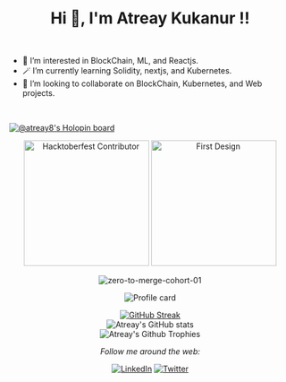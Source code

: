 <h1 align="center">Hi 👋, I'm Atreay Kukanur !!</h1><br>

- 👀 I’m interested in BlockChain, ML, and Reactjs.<br>
- 🪄 I’m currently learning Solidity, nextjs, and Kubernetes.<br>
- 🧐 I’m looking to collaborate on BlockChain, Kubernetes, and Web projects.<br> 
<br>
<!-- 📫 How to reach me ... -->

[![@atreay8's Holopin board](https://holopin.me/atreay8)](https://holopin.io/@atreay8)

<div align="center">

<a href= "https://meshery.layer5.io/user/05b9a41d-3431-418d-8c7a-bb6bb18380ae?tab=badges"><img width="224px" height="224px" src = "https://badges.layer5.io/assets/badges/hacktoberfest-contributor/hacktoberfest-contributor.svg" alt = "Hacktoberfest Contributor" /></a >
<a href= "https://meshery.layer5.io/user/05b9a41d-3431-418d-8c7a-bb6bb18380ae?tab=badges"><img width="224px" height="224px" src = "https://badges.layer5.io/assets/badges/first-design/first-design.svg" alt = "First Design" /></a > 

</div>

<div align="center">

![zero-to-merge-cohort-01](https://github.com/ATREAY/ATREAY/assets/66585295/e5a776de-0c25-49db-8213-cb060507340e)

</div>

<div align="center">

![Profile card](http://github-profile-summary-cards.vercel.app/api/cards/profile-details?username=ATREAY&theme=aura_dark)

[![GitHub Streak](https://streak-stats.demolab.com?user=ATREAY&theme=dark&hide_border=true)](https://git.io/streak-stats)<br>
![Atreay's GitHub stats](https://github-readme-stats.vercel.app/api?username=ATREAY&theme=dark&show_icons=true)<br>
![Atreay's Github Trophies](https://github-profile-trophy.vercel.app/?username=ATREAY&theme=gruvbox)<br>

</div>

<div align="center">
<i>Follow me around the web:</i><br>

<a href="https://www.linkedin.com/in/atreay-kukanur" target="_blank"><img src="https://img.shields.io/badge/LinkedIn-%230077B5.svg?&style=flat-square&logo=linkedin&logoColor=white" alt="LinkedIn"></a>
<a href="https://twitter.com/AtreayKukanur" target="_blank"><img src="https://img.shields.io/badge/Twitter-%231DA1F2.svg?&style=flat-square&logo=twitter&logoColor=white" alt="Twitter"></a>

</div>

<!---
ATREAY/ATREAY is a ✨ special ✨ repository because its `README.md` (this file) appears on your GitHub profile.
You can click the Preview link to take a look at your changes.
--->
